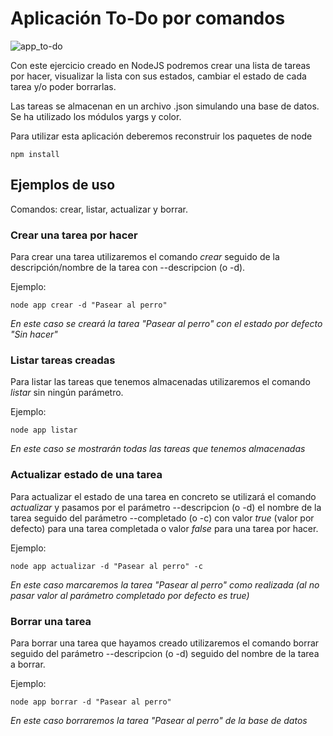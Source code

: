 # Aplicación To-Do por comandos

![app_to-do](https://user-images.githubusercontent.com/72708265/99314243-15f13480-2861-11eb-8c42-8c44ebcc1f99.png)

Con este ejercicio creado en NodeJS podremos crear una lista de tareas por hacer, visualizar la lista con sus estados, cambiar el estado de cada tarea y/o poder borrarlas.

Las tareas se almacenan en un archivo .json simulando una base de datos.
Se ha utilizado los módulos yargs y color.

Para utilizar esta aplicación deberemos reconstruir los paquetes de node
```
npm install
```

## Ejemplos de uso

Comandos: crear, listar, actualizar y borrar.

### Crear una tarea por hacer
Para crear una tarea utilizaremos el comando _crear_ seguido de la descripción/nombre de la tarea con --descripcion (o -d).

Ejemplo:
```
node app crear -d "Pasear al perro"
```
_En este caso se creará la tarea "Pasear al perro" con el estado por defecto "Sin hacer"_

### Listar tareas creadas
Para listar las tareas que tenemos almacenadas utilizaremos el comando _listar_ sin ningún parámetro.

Ejemplo:
```
node app listar
```
_En este caso se mostrarán todas las tareas que tenemos almacenadas_

### Actualizar estado de una tarea
Para actualizar el estado de una tarea en concreto se utilizará el comando _actualizar_ y pasamos por el parámetro --descripcion (o -d) el nombre de la tarea seguido del parámetro --completado (o -c) con valor _true_ (valor por defecto) para una tarea completada o valor _false_ para una tarea por hacer.

Ejemplo:
```
node app actualizar -d "Pasear al perro" -c
```
_En este caso marcaremos la tarea "Pasear al perro" como realizada (al no pasar valor al parámetro completado por defecto es true)_

### Borrar una tarea
Para borrar una tarea que hayamos creado utilizaremos el comando borrar seguido del parámetro --descripcion (o -d) seguido del nombre de la tarea a borrar.

Ejemplo:
```
node app borrar -d "Pasear al perro"
```
_En este caso borraremos la tarea "Pasear al perro" de la base de datos_
